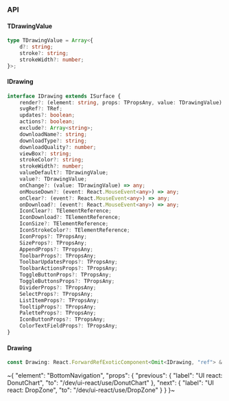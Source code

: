 

### API

#### TDrawingValue

```ts
type TDrawingValue = Array<{
    d?: string;
    stroke?: string;
    strokeWidth?: number;
}>;
```

#### IDrawing

```ts
interface IDrawing extends ISurface {
    render?: (element: string, props: TPropsAny, value: TDrawingValue) => TElement;
    svgRef?: TRef;
    updates?: boolean;
    actions?: boolean;
    exclude?: Array<string>;
    downloadName?: string;
    downloadType?: string;
    downloadQuality?: number;
    viewBox?: string;
    strokeColor?: string;
    strokeWidth?: number;
    valueDefault?: TDrawingValue;
    value?: TDrawingValue;
    onChange?: (value: TDrawingValue) => any;
    onMouseDown?: (event: React.MouseEvent<any>) => any;
    onClear?: (event?: React.MouseEvent<any>) => any;
    onDownload?: (event?: React.MouseEvent<any>) => any;
    IconClear?: TElementReference;
    IconDownload?: TElementReference;
    IconSize?: TElementReference;
    IconStrokeColor?: TElementReference;
    IconProps?: TPropsAny;
    SizeProps?: TPropsAny;
    AppendProps?: TPropsAny;
    ToolbarProps?: TPropsAny;
    ToolbarUpdatesProps?: TPropsAny;
    ToolbarActionsProps?: TPropsAny;
    ToggleButtonProps?: TPropsAny;
    ToggleButtonsProps?: TPropsAny;
    DividerProps?: TPropsAny;
    SelectProps?: TPropsAny;
    ListItemProps?: TPropsAny;
    TooltipProps?: TPropsAny;
    PaletteProps?: TPropsAny;
    IconButtonProps?: TPropsAny;
    ColorTextFieldProps?: TPropsAny;
}
```

#### Drawing

```ts
const Drawing: React.ForwardRefExoticComponent<Omit<IDrawing, "ref"> & React.RefAttributes<unknown>>;
```


~{
  "element": "BottomNavigation",
  "props": {
    "previous": {
      "label": "UI react: DonutChart",
      "to": "/dev/ui-react/use/DonutChart"
    },
    "next": {
      "label": "UI react: DropZone",
      "to": "/dev/ui-react/use/DropZone"
    }
  }
}~
